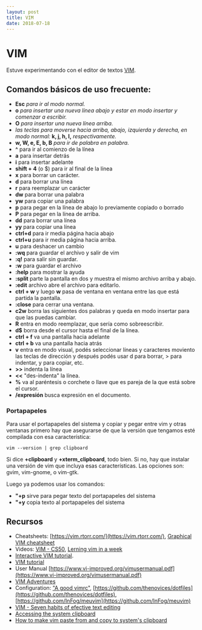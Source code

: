 ```yaml
---
layout: post
title: VIM
date: 2018-07-18
---
```


# VIM

Estuve experimentando con el editor de textos [VIM](http://www.vim.org/).

## Comandos básicos de uso frecuente:
- **Esc** *para ir al modo normal.*
- **o** *para insertar una nueva línea abajo y estar en modo insertar y comenzar a escribir.*
- **O** *para insertar una nueva línea arriba.*
- *las teclas para moverse hacia arriba, abajo, izquierda y derecha, en modo normal:* **k, j, h, l,** *respectivamente.*
- **w, W, e, E, b, B** *para ir de palabra en palabra.*
- **^** para ir al comienzo de la línea
- **a** para insertar detrás
- **i** para insertar adelante
- **shift + 4** (o $) para ir al final de la línea
- **x** para borrar un carácter.
- **d** para borrar una línea
- **r** para reemplazar un carácter
- **dw** para borrar una palabra
- **yw** para copiar una palabra
- **p** para pegar en la línea de abajo lo previamente copiado o borrado
- **P** para pegar en la línea de arriba.
- **dd** para borrar una línea
- **yy** para copiar una línea
- **ctrl+d** para ir media página hacia abajo
- **ctrl+u** para ir media página hacia arriba.
- **u** para deshacer un cambio
- **:wq** para guardar el archivo y salir de vim
- **:q!** para salir sin guardar.
- **:w** para guardar el archivo
- **:help** para mostrar la ayuda
- **:split** parte la pantalla en dos y muestra el mismo archivo arriba y abajo.
- **:edit** archivo abre el archivo para editarlo.
- **ctrl + w** y luego **w** pasa de ventana en ventana entre las que está partida la pantalla.
- **:close** para cerrar una ventana.
- **c2w** borra las siguientes dos palabras y queda en modo insertar para que las puedas cambiar.
- **R** entra en modo reemplazar, que sería como sobreescribir.
- **d$** borra desde el cursor hasta el final de la línea.
- **ctrl + f** va una pantalla hacia adelante
- **ctrl + b** va una pantalla hacia atrás
- **v** entra en modo visual, podés seleccionar líneas y caracteres moviento las teclas de dirección y después podés usar d para borrar, > para indentar, y para copiar, etc.
- **\>>** indenta la línea
- **<<** "des-indenta" la línea.
- **%** va al paréntesis o corchete o llave que es pareja de la que está sobre el cursor.
- **/expresión** busca expresión en el documento.

### Portapapeles
Para usar el portapapeles del sistema y copiar y pegar entre vim y otras ventanas primero hay que asegurarse de que la versión que tengamos esté compilada con esa característica: 

    vim --version | grep clipboard

Si dice **+clipboard** y **+xterm_clipboard**, todo bien. Si no, hay que instalar una versión de vim que incluya esas características. Las opciones son: gvim, vim-gnome, o vim-gtk.

Luego ya podemos usar los comandos:

- **"+p** sirve para pegar texto del portapapeles del sistema
- **"+y** copia texto al portapapeles del sistema


## Recursos

- Cheatsheets: [https://vim.rtorr.com/](https://vim.rtorr.com/), [Graphical VIM cheatsheet](http://www.viemu.com/a_vi_vim_graphical_cheat_sheet_tutorial.html)
- Videos: [VIM - CS50](https://www.youtube.com/watch?v=pksX5m8D1B4), [Lerning vim in a week](https://www.youtube.com/watch?v=_NUO4JEtkDw)
- [Interactive VIM tutorial](http://www.openvim.com/tutorial.html).
- [VIM tutorial](http://vim.wikia.com/wiki/Tutorial)
- User Manual [https://www.vi-improved.org/vimusermanual.pdf](https://www.vi-improved.org/vimusermanual.pdf)
- [VIM Adventures](https://vim-adventures.com/)
- Configuration: ["A good vimrc"](https://dougblack.io/words/a-good-vimrc.html), [https://github.com/thenovices/dotfiles](https://github.com/thenovices/dotfiles), [https://github.com/InFog/meuvim](https://github.com/InFog/meuvim)
- [VIM - Seven habits of efective text editing](http://www.moolenaar.net/habits.html)
- [Accessing the system clipboard](https://vim.fandom.com/wiki/Accessing_the_system_clipboard)
- [How to make vim paste from and copy to system's clipboard](https://stackoverflow.com/questions/11489428/how-to-make-vim-paste-from-and-copy-to-systems-clipboard)
